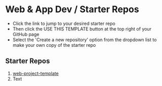 # Web & App Dev / Starter Repos

- Click the link to jump to your desired starter repo
- Then click the USE THIS TEMPLATE button at the top right of your GitHub page 
- Select the 'Create a new repository' option from the dropdown list to make your own copy of the starter repo

## Starter Repos

1. [web-project-template](https://github.com/bengal865/web-project-templates)
2. Text
